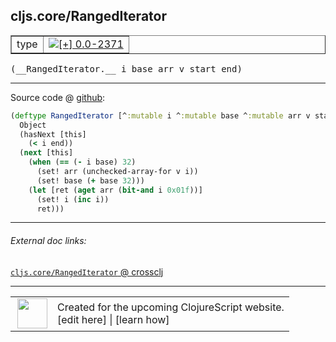 ## cljs.core/RangedIterator



 <table border="1">
<tr>
<td>type</td>
<td><a href="https://github.com/cljsinfo/cljs-api-docs/tree/0.0-2371"><img valign="middle" alt="[+] 0.0-2371" title="Added in 0.0-2371" src="https://img.shields.io/badge/+-0.0--2371-lightgrey.svg"></a> </td>
</tr>
</table>


 <samp>
(__RangedIterator.__ i base arr v start end)<br>
</samp>

---







Source code @ [github](https://github.com/clojure/clojurescript/blob/r2655/src/cljs/cljs/core.cljs#L4154-L4164):

```clj
(deftype RangedIterator [^:mutable i ^:mutable base ^:mutable arr v start end]
  Object
  (hasNext [this]
    (< i end))
  (next [this]
    (when (== (- i base) 32)
      (set! arr (unchecked-array-for v i))
      (set! base (+ base 32)))
    (let [ret (aget arr (bit-and i 0x01f))]
      (set! i (inc i))
      ret)))
```

<!--
Repo - tag - source tree - lines:

 <pre>
clojurescript @ r2655
└── src
    └── cljs
        └── cljs
            └── <ins>[core.cljs:4154-4164](https://github.com/clojure/clojurescript/blob/r2655/src/cljs/cljs/core.cljs#L4154-L4164)</ins>
</pre>

-->

---



###### External doc links:

[`cljs.core/RangedIterator` @ crossclj](http://crossclj.info/fun/cljs.core.cljs/RangedIterator.html)<br>

---

 <table>
<tr><td>
<img valign="middle" align="right" width="48px" src="http://i.imgur.com/Hi20huC.png">
</td><td>
Created for the upcoming ClojureScript website.<br>
[edit here] | [learn how]
</td></tr></table>

[edit here]:https://github.com/cljsinfo/cljs-api-docs/blob/master/cljsdoc/cljs.core_RangedIterator.cljsdoc
[learn how]:https://github.com/cljsinfo/cljs-api-docs/wiki/cljsdoc-files

<!--

This information was too distracting to show to readers, but I'll leave it
commented here since it is helpful to:

- pretty-print the data used to generate this document
- and show how to retrieve that data



The API data for this symbol:

```clj
{:ns "cljs.core",
 :name "RangedIterator",
 :type "type",
 :signature ["[i base arr v start end]"],
 :source {:code "(deftype RangedIterator [^:mutable i ^:mutable base ^:mutable arr v start end]\n  Object\n  (hasNext [this]\n    (< i end))\n  (next [this]\n    (when (== (- i base) 32)\n      (set! arr (unchecked-array-for v i))\n      (set! base (+ base 32)))\n    (let [ret (aget arr (bit-and i 0x01f))]\n      (set! i (inc i))\n      ret)))",
          :title "Source code",
          :repo "clojurescript",
          :tag "r2655",
          :filename "src/cljs/cljs/core.cljs",
          :lines [4154 4164]},
 :full-name "cljs.core/RangedIterator",
 :full-name-encode "cljs.core_RangedIterator",
 :history [["+" "0.0-2371"]]}

```

Retrieve the API data for this symbol:

```clj
;; from Clojure REPL
(require '[clojure.edn :as edn])
(-> (slurp "https://raw.githubusercontent.com/cljsinfo/cljs-api-docs/catalog/cljs-api.edn")
    (edn/read-string)
    (get-in [:symbols "cljs.core/RangedIterator"]))
```

-->
